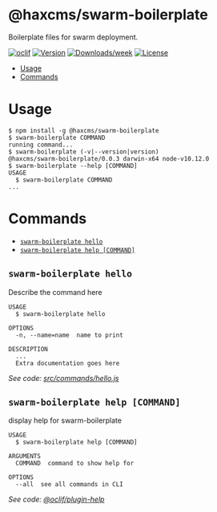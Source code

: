 @haxcms/swarm-boilerplate
=========================

Boilerplate files for swarm deployment.

[![oclif](https://img.shields.io/badge/cli-oclif-brightgreen.svg)](https://oclif.io)
[![Version](https://img.shields.io/npm/v/@haxcms/swarm-boilerplate.svg)](https://npmjs.org/package/@haxcms/swarm-boilerplate)
[![Downloads/week](https://img.shields.io/npm/dw/@haxcms/swarm-boilerplate.svg)](https://npmjs.org/package/@haxcms/swarm-boilerplate)
[![License](https://img.shields.io/npm/l/@haxcms/swarm-boilerplate.svg)](https://github.com/elmsln/haxcms-tools/blob/master/package.json)

<!-- toc -->
* [Usage](#usage)
* [Commands](#commands)
<!-- tocstop -->
# Usage
<!-- usage -->
```sh-session
$ npm install -g @haxcms/swarm-boilerplate
$ swarm-boilerplate COMMAND
running command...
$ swarm-boilerplate (-v|--version|version)
@haxcms/swarm-boilerplate/0.0.3 darwin-x64 node-v10.12.0
$ swarm-boilerplate --help [COMMAND]
USAGE
  $ swarm-boilerplate COMMAND
...
```
<!-- usagestop -->
# Commands
<!-- commands -->
* [`swarm-boilerplate hello`](#swarm-boilerplate-hello)
* [`swarm-boilerplate help [COMMAND]`](#swarm-boilerplate-help-command)

## `swarm-boilerplate hello`

Describe the command here

```
USAGE
  $ swarm-boilerplate hello

OPTIONS
  -n, --name=name  name to print

DESCRIPTION
  ...
  Extra documentation goes here
```

_See code: [src/commands/hello.js](https://github.com/elmsln/haxcms-tools/blob/v0.0.3/src/commands/hello.js)_

## `swarm-boilerplate help [COMMAND]`

display help for swarm-boilerplate

```
USAGE
  $ swarm-boilerplate help [COMMAND]

ARGUMENTS
  COMMAND  command to show help for

OPTIONS
  --all  see all commands in CLI
```

_See code: [@oclif/plugin-help](https://github.com/oclif/plugin-help/blob/v2.1.6/src/commands/help.ts)_
<!-- commandsstop -->
